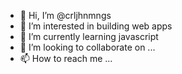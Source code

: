 - 👋 Hi, I’m @crljhnmngs
- 👀 I’m interested in building web apps
- 🌱 I’m currently learning javascript
- 💞️ I’m looking to collaborate on ...
- 📫 How to reach me ...

<!---
crljhnmngs/crljhnmngs is a ✨ special ✨ repository because its `README.md` (this file) appears on your GitHub profile.
You can click the Preview link to take a look at your changes.
--->
